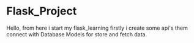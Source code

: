 # Flask_Project
Hello,
from here i start my flask_learning
firstly i create some api's them connect with Database Models for store and fetch data.

